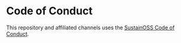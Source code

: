 # Code of Conduct

This repository and affiliated channels uses the [SustainOSS Code of Conduct](https://sustainoss.org/code-of-conduct/).
